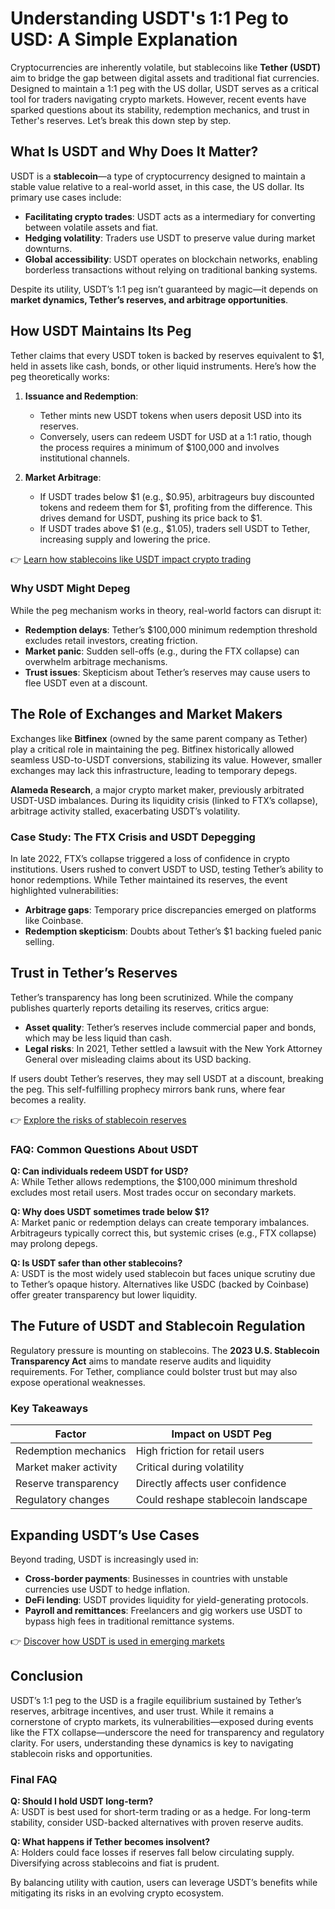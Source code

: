 # Understanding USDT's 1:1 Peg to USD: A Simple Explanation  

Cryptocurrencies are inherently volatile, but stablecoins like **Tether (USDT)** aim to bridge the gap between digital assets and traditional fiat currencies. Designed to maintain a 1:1 peg with the US dollar, USDT serves as a critical tool for traders navigating crypto markets. However, recent events have sparked questions about its stability, redemption mechanics, and trust in Tether's reserves. Let’s break this down step by step.  

## What Is USDT and Why Does It Matter?  

USDT is a **stablecoin**—a type of cryptocurrency designed to maintain a stable value relative to a real-world asset, in this case, the US dollar. Its primary use cases include:  
- **Facilitating crypto trades**: USDT acts as a intermediary for converting between volatile assets and fiat.  
- **Hedging volatility**: Traders use USDT to preserve value during market downturns.  
- **Global accessibility**: USDT operates on blockchain networks, enabling borderless transactions without relying on traditional banking systems.  

Despite its utility, USDT’s 1:1 peg isn’t guaranteed by magic—it depends on **market dynamics, Tether’s reserves, and arbitrage opportunities**.  

## How USDT Maintains Its Peg  

Tether claims that every USDT token is backed by reserves equivalent to $1, held in assets like cash, bonds, or other liquid instruments. Here’s how the peg theoretically works:  

1. **Issuance and Redemption**:  
   - Tether mints new USDT tokens when users deposit USD into its reserves.  
   - Conversely, users can redeem USDT for USD at a 1:1 ratio, though the process requires a minimum of $100,000 and involves institutional channels.  

2. **Market Arbitrage**:  
   - If USDT trades below $1 (e.g., $0.95), arbitrageurs buy discounted tokens and redeem them for $1, profiting from the difference. This drives demand for USDT, pushing its price back to $1.  
   - If USDT trades above $1 (e.g., $1.05), traders sell USDT to Tether, increasing supply and lowering the price.  

👉 [Learn how stablecoins like USDT impact crypto trading](https://bit.ly/okx-bonus)  

### Why USDT Might Depeg  

While the peg mechanism works in theory, real-world factors can disrupt it:  
- **Redemption delays**: Tether’s $100,000 minimum redemption threshold excludes retail investors, creating friction.  
- **Market panic**: Sudden sell-offs (e.g., during the FTX collapse) can overwhelm arbitrage mechanisms.  
- **Trust issues**: Skepticism about Tether’s reserves may cause users to flee USDT even at a discount.  

## The Role of Exchanges and Market Makers  

Exchanges like **Bitfinex** (owned by the same parent company as Tether) play a critical role in maintaining the peg. Bitfinex historically allowed seamless USD-to-USDT conversions, stabilizing its value. However, smaller exchanges may lack this infrastructure, leading to temporary depegs.  

**Alameda Research**, a major crypto market maker, previously arbitrated USDT-USD imbalances. During its liquidity crisis (linked to FTX’s collapse), arbitrage activity stalled, exacerbating USDT’s volatility.  

### Case Study: The FTX Crisis and USDT Depegging  

In late 2022, FTX’s collapse triggered a loss of confidence in crypto institutions. Users rushed to convert USDT to USD, testing Tether’s ability to honor redemptions. While Tether maintained its reserves, the event highlighted vulnerabilities:  
- **Arbitrage gaps**: Temporary price discrepancies emerged on platforms like Coinbase.  
- **Redemption skepticism**: Doubts about Tether’s $1 backing fueled panic selling.  

## Trust in Tether’s Reserves  

Tether’s transparency has long been scrutinized. While the company publishes quarterly reports detailing its reserves, critics argue:  
- **Asset quality**: Tether’s reserves include commercial paper and bonds, which may be less liquid than cash.  
- **Legal risks**: In 2021, Tether settled a lawsuit with the New York Attorney General over misleading claims about its USD backing.  

If users doubt Tether’s reserves, they may sell USDT at a discount, breaking the peg. This self-fulfilling prophecy mirrors bank runs, where fear becomes a reality.  

👉 [Explore the risks of stablecoin reserves](https://bit.ly/okx-bonus)  

### FAQ: Common Questions About USDT  

**Q: Can individuals redeem USDT for USD?**  
A: While Tether allows redemptions, the $100,000 minimum threshold excludes most retail users. Most trades occur on secondary markets.  

**Q: Why does USDT sometimes trade below $1?**  
A: Market panic or redemption delays can create temporary imbalances. Arbitrageurs typically correct this, but systemic crises (e.g., FTX collapse) may prolong depegs.  

**Q: Is USDT safer than other stablecoins?**  
A: USDT is the most widely used stablecoin but faces unique scrutiny due to Tether’s opaque history. Alternatives like USDC (backed by Coinbase) offer greater transparency but lower liquidity.  

## The Future of USDT and Stablecoin Regulation  

Regulatory pressure is mounting on stablecoins. The **2023 U.S. Stablecoin Transparency Act** aims to mandate reserve audits and liquidity requirements. For Tether, compliance could bolster trust but may also expose operational weaknesses.  

### Key Takeaways  

| Factor                | Impact on USDT Peg |  
|-----------------------|--------------------|  
| Redemption mechanics  | High friction for retail users |  
| Market maker activity | Critical during volatility |  
| Reserve transparency  | Directly affects user confidence |  
| Regulatory changes    | Could reshape stablecoin landscape |  

## Expanding USDT’s Use Cases  

Beyond trading, USDT is increasingly used in:  
- **Cross-border payments**: Businesses in countries with unstable currencies use USDT to hedge inflation.  
- **DeFi lending**: USDT provides liquidity for yield-generating protocols.  
- **Payroll and remittances**: Freelancers and gig workers use USDT to bypass high fees in traditional remittance systems.  

👉 [Discover how USDT is used in emerging markets](https://bit.ly/okx-bonus)  

## Conclusion  

USDT’s 1:1 peg to the USD is a fragile equilibrium sustained by Tether’s reserves, arbitrage incentives, and user trust. While it remains a cornerstone of crypto markets, its vulnerabilities—exposed during events like the FTX collapse—underscore the need for transparency and regulatory clarity. For users, understanding these dynamics is key to navigating stablecoin risks and opportunities.  

### Final FAQ  

**Q: Should I hold USDT long-term?**  
A: USDT is best used for short-term trading or as a hedge. For long-term stability, consider USD-backed alternatives with proven reserve audits.  

**Q: What happens if Tether becomes insolvent?**  
A: Holders could face losses if reserves fall below circulating supply. Diversifying across stablecoins and fiat is prudent.  

By balancing utility with caution, users can leverage USDT’s benefits while mitigating its risks in an evolving crypto ecosystem.